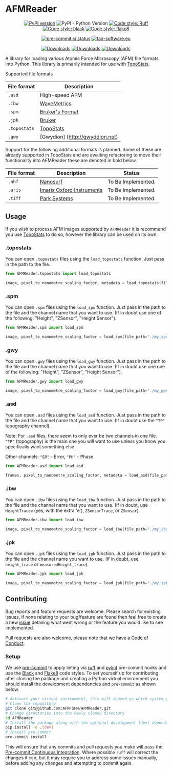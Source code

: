 # AFMReader

<div align="center">

[![PyPI version](https://badge.fury.io/py/AFMReader.svg)](https://badge.fury.io/py/AFMReader)
![PyPI - Python Version](https://img.shields.io/pypi/pyversions/AFMReader)
[![Code style: Ruff](https://img.shields.io/endpoint?url=https://raw.githubusercontent.com/astral-sh/ruff/main/assets/badge/v2.json)](https://github.com/astral-sh/ruff)
[![Code style: black](https://img.shields.io/badge/code%20style-black-000000.svg)](https://github.com/psf/black)
[![Code style: flake8](https://img.shields.io/badge/code%20style-flake8-456789.svg)](https://github.com/psf/flake8)
<!-- [![codecov](https://codecov.io/gh/AFM-SPM/AFMReader/branch/dev/graph/badge.svg)]
(https://codecov.io/gh/AFM-SPM/AFMReader) -->
[![pre-commit.ci
status](https://results.pre-commit.ci/badge/github/AFM-SPM/AFMReader/main.svg)](https://results.pre-commit.ci/latest/github/AFM-SPM/AFMReader/main)
[![fair-software.eu](https://img.shields.io/badge/fair--software.eu-%E2%97%8F%20%20%E2%97%8F%20%20%E2%97%8F%20%20%E2%97%8F%20%20%E2%97%8B-yellow)](https://fair-software.eu)

</div>
<div align="center">

[![Downloads](https://static.pepy.tech/badge/afmreader)](https://pepy.tech/project/afmreader)
[![Downloads](https://static.pepy.tech/badge/afmreader/month)](https://pepy.tech/project/afmreader)
[![Downloads](https://static.pepy.tech/badge/afmreader/week)](https://pepy.tech/project/afmreader)

</div>

A library for loading various Atomic Force Microscopy (AFM) file formats into Python. This library is primarily intended
for use with [TopoStats](https://github.com/AFM-SPM/TopoStats).

Supported file formats

| File format | Description    |
|-------------|----------------|
| `.asd`      | High-speed AFM |
| `.ibw`      | [WaveMetrics](https://www.wavemetrics.com/)  |
| `.spm`      | [Bruker's Format](https://www.bruker.com/)  |
| `.jpk`      | [Bruker](https://www.bruker.com/) |
| `.topostats`| [TopoStats](https://github.com/AFM-SPM/TopoStats)  |
| `.gwy`      | [Gwydion] (<http://gwyddion.net>) |

Support for the following additional formats is planned. Some of these are already supported in TopoStats and are
awaiting refactoring to move their functionality into AFMReader these are denoted in bold below.

| File format | Description                                             | Status                                     |
|-------------|---------------------------------------------------------|--------------------------------------------|
| `.nhf`      | [Nanosurf](https://www.nanosurf.com/en/)                | To Be Implemented.                         |
| `.aris`     | [Imaris Oxford Instruments](https://imaris.oxinst.com/) | To Be Implemented.                         |
| `.tiff`     | [Park Systems](https://www.parksystems.com/)            | To Be Implemented.                         |

## Usage

If you wish to process AFM images supported by `AFMReader` it is recommend you use
[TopoStats](https://github.com/AFM-SPM/TopoStats) to do so, however the library can be used on its own.

### .topostats

You can open `.topostats` files using the `load_topostats` function. Just pass in the path to the file.

```python
from AFMReader.topostats import load_topostats

image, pixel_to_nanometre_scaling_factor, metadata = load_topostats(file_path="./my_topostats_file.topostats")
```

### .spm

You can open `.spm` files using the `load_spm` function. Just pass in the path to the file and the
channel name that you want to use. (If in doubt use one of the following: "Height", "ZSensor",
"Height Sensor").

```python
from AFMReader.spm import load_spm

image, pixel_to_nanometre_scaling_factor = load_spm(file_path="./my_spm_file.spm", channel="Height")
```

### .gwy

You can open `.gwy` files using the `load_gwy` function. Just pass in the path to the file and the
channel name that you want to use. (If in doubt use one one of the following: "Height", "ZSensor",
"Height Sensor").

```python
from AFMReader.gwy import load_gwy

image, pixel_to_nanometre_scaling_factor = load_gwy(file_path="./my_gwy_file.gwy", channel="Height")
```

### .asd

You can open `.asd` files using the `load_asd` function. Just pass in the path to the file and the channel name that you
want to use. (If in doubt use the `"TP"` topography channel).

Note: For `.asd` files, there seem to only ever be two channels in one file. `"TP"` (topography) is the main one you
will want to use unless you know you specifically want something else.

Other channels: `"ER"` - Error, `"PH"` - Phase

```python
from AFMReader.asd import load_asd

frames, pixel_to_nanometre_scaling_factor, metadata = load_asd(file_path="./my_asd_file.asd", channel="TP")
```

### .ibw

You can open `.ibw` files using the `load_ibw` function. Just pass in the path to the file
and the channel name that you want to use. (If in doubt, use `HeightTracee` (yes, with the
extra 'e'), `ZSensorTrace`, or `ZSensor`).

```python
from AFMReader.ibw import load_ibw

image, pixel_to_nanometre_scaling_factor = load_ibw(file_path="./my_ibw_file.ibw", channel="HeightTracee")
```

### .jpk

You can open `.jpk` files using the `load_jpk` function. Just pass in the path
to the file and the channel name you want to use. (If in doubt, use `height_trace` or `measuredHeight_trace`).

```python
from AFMReader.jpk import load_jpk

image, pixel_to_nanometre_scaling_factor = load_jpk(file_path="./my_jpk_file.jpk", channel="height_trace")
```

## Contributing

Bug reports and feature requests are welcome. Please search for existing issues, if none relating to your bug/feature
are found then feel free to create a new [issue](https://github.com/AFM-SPM/AFMReader/issues/new) detailing what
went wrong or the feature you would like to see implemented.

Pull requests are also welcome, please note that we have a [Code of
Conduct](https://github.com/AFM-SPM/AFMReader/blob/main/CODE_OF_CONDUCT.md).

### Setup

We use [pre-commit](https://pre-commit.com) to apply linting via [ruff](https://github.com/astral-sh/ruff) and
[pylint](https://pylint.pycqa.org/en/latest/index.html) pre-commit hooks and use the
[Black](https://github.com/psf/black) and [Flake8](https://github.com/psf/flake8) code styles. To set yourself up for
contributing after cloning the package and creating a Python virtual environment you should install the development
dependencies and `pre-commit` as shown below.

``` bash
# Activate your virtual environment, this will depend on which system you use e.g. conda or virtualenvwrapper
# Clone the repository
git clone git@github.com:AFM-SPM/AFMReader.git
# Change directories into the newly cloned directory
cd AFMReader
# Install the package along with the optional development (dev) dependencies
pip install -e .[dev]
# Install pre-commit
pre-commit install
```

This will ensure that any commits and pull requests you make will pass the [Pre-commit Continuous
Integration](https://pre-commit.ci). Where possible `ruff` will correct the changes it can, but it may require you to
address some issues manually, before adding any changes and attempting to commit again.
